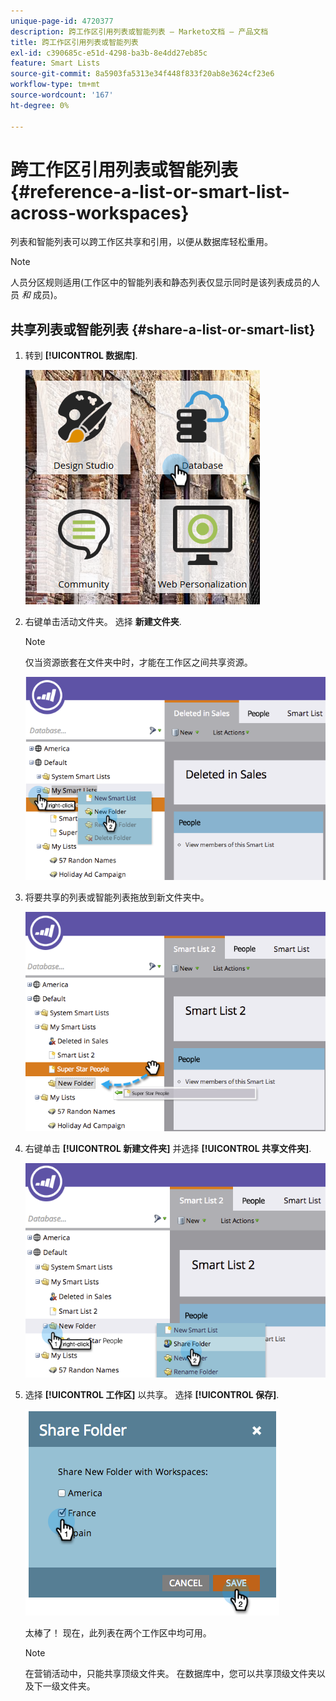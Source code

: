 ```yaml
---
unique-page-id: 4720377
description: 跨工作区引用列表或智能列表 — Marketo文档 — 产品文档
title: 跨工作区引用列表或智能列表
exl-id: c390685c-e51d-4298-ba3b-8e4dd27eb85c
feature: Smart Lists
source-git-commit: 8a5903fa5313e34f448f833f20ab8e3624cf23e6
workflow-type: tm+mt
source-wordcount: '167'
ht-degree: 0%

---
```


# 跨工作区引用列表或智能列表 {#reference-a-list-or-smart-list-across-workspaces}

列表和智能列表可以跨工作区共享和引用，以便从数据库轻松重用。

>[!NOTE]
>
>人员分区规则适用(工作区中的智能列表和静态列表仅显示同时是该列表成员的人员 _和_ 成员)。

## 共享列表或智能列表 {#share-a-list-or-smart-list}

1. 转到 **[!UICONTROL 数据库]**.

   ![](assets/db-1.png)

1. 右键单击活动文件夹。 选择 **新建文件夹**.

   >[!NOTE]
   >
   >仅当资源嵌套在文件夹中时，才能在工作区之间共享资源。

   ![](assets/two-4.png)

1. 将要共享的列表或智能列表拖放到新文件夹中。

   ![](assets/three-4.png)

1. 右键单击 **[!UICONTROL 新建文件夹]** 并选择 **[!UICONTROL 共享文件夹]**.

   ![](assets/four-3.png)

1. 选择 **[!UICONTROL 工作区]** 以共享。 选择 **[!UICONTROL 保存]**.

   ![](assets/image2014-12-9-15-3a37-3a25.png)

   太棒了！ 现在，此列表在两个工作区中均可用。

   >[!NOTE]
   >
   >在营销活动中，只能共享顶级文件夹。 在数据库中，您可以共享顶级文件夹以及下一级文件夹。
